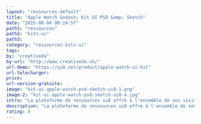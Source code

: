 ```yaml
---
layout: "ressources-default"
title: "Apple Watch &ndash; Kit UI PSD &amp; Sketch"
date: "2015-08-04 00:24:57"
path1: "ressources"
path2: "kits-ui"
path3:
category: "ressources-kits-ui"
tags:
by: "creativeda"
by-url: "http://www.creativeda.sh/"
url-demo: "https://ui8.net/product/apple-watch-ui-kit"
url-telecharger:
price:
url-version-gratuite:
image: "kit-ui-apple-watch-psd-sketch-ui8-1.png"
image-2: "kit-ui-apple-watch-psd-sketch-ui8-4.jpg"
intro: "La plateforme de ressources ui8 offre à l'ensemble de ses visiteurs un kit UI gratuit Apple Watch de 270 écrans au format PSD. Les planches sont également disponibles pour les aficionados de sketch en échange de quelques pièces. Encore une fois, la qualité du kit ne déroge pas à la réputation de UI8. Des éléments UI avec une finition parfaite; ordonnés dans des calques nommés. Wahou ^^."
description: "La plateforme de ressources ui8 offre à l'ensemble de ses visiteurs un kit UI gratuit Apple Watch de 270 écrans au format PSD."
rating: 8
---
```

